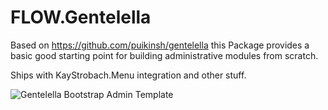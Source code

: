 # FLOW.Gentelella

Based on https://github.com/puikinsh/gentelella this Package provides a basic good starting point for building administrative modules from scratch.

Ships with KayStrobach.Menu integration and other stuff.

![Gentelella Bootstrap Admin Template](https://cdn.colorlib.com/wp/wp-content/uploads/sites/2/gentelella-admin-template-preview.jpg "Gentelella Theme Browser Preview")
